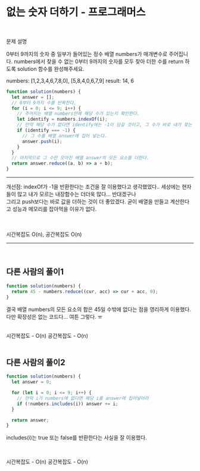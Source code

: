 # 없는 숫자 더하기 - 프로그래머스

<br>

문제 설명

0부터 9까지의 숫자 중 일부가 들어있는 정수 배열 numbers가 매개변수로 주어집니다. numbers에서 찾을 수 없는 0부터 9까지의 숫자를 모두 찾아 더한 수를 return 하도록 solution 함수를 완성해주세요.

numbers: [1,2,3,4,6,7,8,0], [5,8,4,0,6,7,9]
result: 14, 6

```javascript
function solution(numbers) {
  let answer = [];
  // 0부터 9까지 수를 반복한다.
  for (i = 0; i <= 9; i++) {
    // 주어지는 배열 numbers안에 해당 수가 있는지 확인한다.
    let identify = numbers.indexOf(i);
    // 만약 해당 수가 없다면 identify에는 -1이 담길 것이고, 그 수가 바로 내가 찾는 수다.
    if (identify === -1) {
      // 그 수를 배열 answer에 집어 넣는다.
      answer.push(i);
    }
  }
  // 마지막으로 그 수만 모아진 배열 answer의 모든 요소를 더한다.
  return answer.reduce((a, b) => a + b);
}
```

---

개선점: indexOf가 -1을 반환한다는 조건을 잘 이용했다고 생각했었다.. 세상에는 현자들이 많고 내가 모르는 내장함수는 더더욱 많다... 반대겠구나 <br>
그리고 push보다는 바로 값을 더하는 것이 더 좋았겠다. 굳이 배열을 만들고 계산한다고 성능과 메모리를 잡아먹을 이유가 없다.

<br>

<br>
시간복잡도 O(n), 공간복잡도 O(n)
<br>

---

<br>

## 다른 사람의 풀이1

```javascript
function solution(numbers) {
  return 45 - numbers.reduce((cur, acc) => cur + acc, 0);
}
```

결국 배열 numbers의 모든 요소의 합은 45일 수밖에 없다는 점을 영리하게 이용했다. 다만 확장성은 없는 코드다... 여튼 그렇다. ㅠ

<br>
시간복잡도 - O(n)
공간복잡도 - O(n)
<br>

<br>

## 다른 사람의 풀이2

```javascript
function solution(numbers) {
  let answer = 0;

  for (let i = 0; i <= 9; i++) {
    // 만약 i가 numbers에 없다면 해당 i를 answer에 집어넣어라
    if (!numbers.includes(i)) answer += i;
  }

  return answer;
}
```

includes(i)는 true 또는 false를 반환한다는 사실을 잘 이용했다.

<br>

시간복잡도 - O(n)
공간복잡도 - O(n)

<br>
